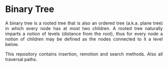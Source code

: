 # Binary Tree
<p align="justify">
A binary tree is a rooted tree that is also an ordered tree (a.k.a. plane tree) in which every node has at most two children. A rooted tree naturally imparts a notion of levels (distance from the root), thus for every node a notion of children may be defined as the nodes connected to it a level below.
</p>
<p align="justify">
This repository contains insertion, remotion and search methods. Also all traversal paths.
</p>
